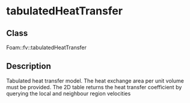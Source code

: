 # tabulatedHeatTransfer 
## Class
Foam::fv::tabulatedHeatTransfer

## Description
Tabulated heat transfer model. The heat exchange area per unit volume
must be provided.  The 2D table returns the heat transfer coefficient
by querying the local and neighbour region velocities

